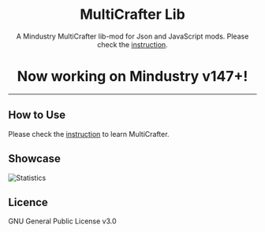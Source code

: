 <div align="center">

# MultiCrafter Lib


A Mindustry MultiCrafter lib-mod for Json and JavaScript mods.
Please check the [instruction](https://liplum.github.io/MultiCrafterLib/).

# Now working on Mindustry v147+!
___
</div>

## How to Use

Please check the [instruction](https://liplum.github.io/MultiCrafterLib/) to learn MultiCrafter.

## Showcase
![Statistics](GFX/Statistics.gif)



## Licence

GNU General Public License v3.0
